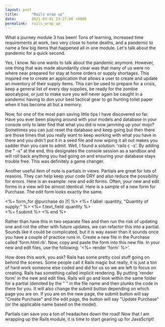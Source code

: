 ```yaml
---
layout: post
title:      "Rails wrap up"
date:       2021-03-01 23:27:06 +0000
permalink:  rails_wrap_up
---
```



What a journey module 3 has been!  Tons of learning, increased time requirements at work, two very close to home deaths, and a pandemic to name a few big items that happened all in one module.  Let's talk about the pandemic for a quick second.  

Yes, I know.  No one wants to talk about the pandemic anymore.  However, one thing that was made abundantly clear was that many of us were no where near prepared for stay at home orders or supply shortages.  This inspired me to create an application that allows a user to create and update an inventory of their supply items.  This can be used to prepare for a crisis, keep a general list of every day supplies, be ready for the zombie apocalypse, or just to make sure you will never again be caught in a pandemic having to don your best tactical gear to go hunting toilet paper when it has become all but a memory.  

Now, for one of the most pain saving little tips I have discovered so far.  Have you ever been playing around with your models and database in your console only to later find that what you did is now jamming up your mojo?  Sometimes you can just reset the database and keep going but then there are those times that you really want to keep working with what you have in there and you didn't put it in a seed file and now wiping it all out makes you sadder than you care to admit.  Well, I found a solution:  'rails c -s'.  By adding the " -s" at the end, this designates the console session as a sandbox and will roll back anything you had going on and ensuring your database stays trouble free.  This was definitely a game changer.  

Another useful item of note is partials in views.  Partials are great for lots of reasons.  They can help keep your code DRY and also reduce the possibility for errors.  Here is an example:  new and edit forms.  Often, your new and edit forms in a view will be almost identical.  Here is a sample of a new form for Purchase.  The edit form looks exactly the same.   

<%= form_for @purchase do |f| %>
    <%= f.label :quantity, "Quantity of supply:" %>
    <%= f.text_field :quantity %>
    <br>
    <%= f.submit %>
<% end %>

Rather than have this in two separate files and then run the risk of updating one and not the other with future updates, we can refactor this into a partial.  Sounds like it could be complicated, but it is way easier than it sounds once you have a couple of practice runs in.  Create a new file in the Purchase called 'form.html.rb'.  Now, copy and paste the form into this new file.  In your new and edit files, use the following: '<%= render 'form' %>'.  

How does this work, you ask?  Rails has some pretty cool stuff going on behind the scenes.  Some people call it Rails magic but really, it is just a ton of hard work someone else coded and did for us so we are left to focus on creating.  Rails has something called implicit rendering.  By putting 'render form' in the new and edit files, Rails will go and look within the same folder for a partial (denoted by the " " in the file name and then plunks the code in there for you.  It will also change the submit button depending on which page you are on.  If you are on the new page, the submit button will say "Create Purchase" and the edit page, the button will say "Update Purchase" (or the applicable name based on the model).  

Partials can save you a ton of headaches down the road!  Now that I am wrapping up the Rails module, it is time to start gearing up for JavaScript!  


